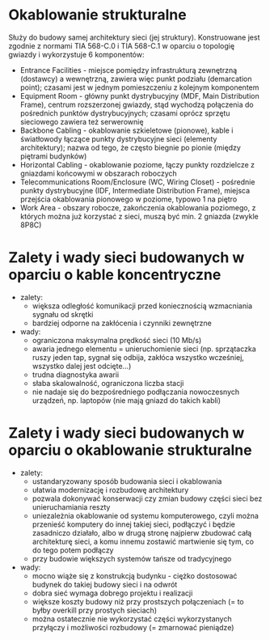 # Okablowanie strukturalne

Służy do budowy samej architektury sieci (jej struktury).
Konstruowane jest zgodnie z normami TIA 568-C.0 i TIA 568-C.1 w oparciu o topologię gwiazdy i wykorzystuje 6 komponentów:
- Entrance Facilities - miejsce pomiędzy infrastrukturą zewnętrzną (dostawcy) a wewnętrzną, zawiera więc punkt podziału (demarcation point); czasami jest w jednym pomieszczeniu z kolejnym komponentem
- Equipment Room - główny punkt dystrybucyjny (MDF, Main Distribution Frame), centrum rozszerzonej gwiazdy, stąd wychodzą połączenia do pośrednich punktów dystrybucyjnych; czasami oprócz sprzętu sieciowego zawiera też serwerownię
- Backbone Cabling - okablowanie szkieletowe (pionowe), kable i światłowody łączące punkty dystrybucyjne sieci (elementy architektury); nazwa od tego, że często biegnie po pionie (między piętrami budynków)
- Horizontal Cabling - okablowanie poziome, łączy punkty rozdzielcze z gniazdami końcowymi w obszarach roboczych
- Telecommunications Room/Enclosure (WC, Wiring Closet) - pośrednie punkty dystrybucyjne (IDF, Intermediate Distribution Frame), miejsca przejścia okablowania pionowego w poziome, typowo 1 na piętro
- Work Area - obszary robocze, zakończenia okablowania poziomego, z których można już korzystać z sieci, muszą być min. 2 gniazda (zwykle 8P8C)


# Zalety i wady sieci budowanych w oparciu o kable koncentryczne
- zalety:
	- większa odległość komunikacji przed koniecznością wzmacniania sygnału od skrętki
	- bardziej odporne na zakłócenia i czynniki zewnętrzne
- wady:
	- ograniczona maksymalna prędkość sieci (10 Mb/s)
	- awaria jednego elementu = unieruchomienie sieci (np. sprzątaczka ruszy jeden tap, sygnał się odbija, zakłóca wszystko wcześniej, wszystko dalej jest odcięte…)
	- trudna diagnostyka awarii
	- słaba skalowalność, ograniczona liczba stacji
	- nie nadaje się do bezpośredniego podłączania nowoczesnych urządzeń, np. laptopów (nie mają gniazd do takich kabli)

# Zalety i wady sieci budowanych w oparciu o okablowanie strukturalne
- zalety:
	- ustandaryzowany sposób budowania sieci i okablowania
	- ułatwia modernizację i rozbudowę architektury
	- pozwala dokonywać konserwacji czy zmian budowy części sieci bez unieruchamiania reszty
	- uniezależnia okablowanie od systemu komputerowego, czyli można przenieść komputery do innej takiej sieci, podłączyć i będzie zasadniczo działało, albo w drugą stronę najpierw zbudować całą architekturę sieci, a komu innemu zostawić martwienie się tym, co do tego potem podłączy
	- przy budowie większych systemów tańsze od tradycyjnego
- wady:
	- mocno wiąże się z konstrukcją budynku - ciężko dostosować budynek do takiej budowy sieci i na odwrót
	- dobra sieć wymaga dobrego projektu i realizacji
	- większe koszty budowy niż przy prostszych połączeniach (= to byłby overkill przy prostych sieciach)
	- można ostatecznie nie wykorzystać części wykorzystanych przyłączy i możliwości rozbudowy (= zmarnować pieniądze)